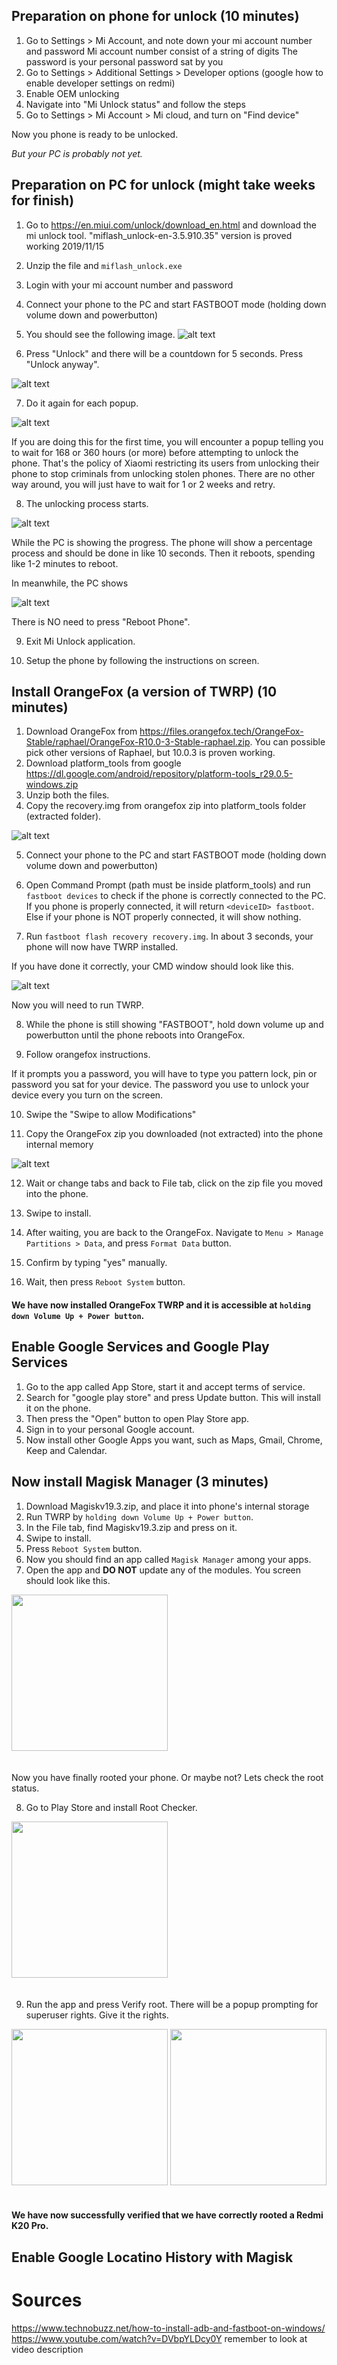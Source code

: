
## Preparation on phone for unlock (10 minutes)

1. Go to Settings > Mi Account, and note down your mi account number and password
    Mi account number consist of a string of digits
    The password is your personal password sat by you
2. Go to Settings > Additional Settings > Developer options (google how to enable developer settings on redmi)
3. Enable OEM unlocking
4. Navigate into "Mi Unlock status" and follow the steps
5. Go to Settings > Mi Account > Mi cloud, and turn on "Find device"


Now you phone is ready to be unlocked.

*But your PC is probably not yet.*

## Preparation on PC for unlock (might take weeks for finish)
1. Go to https://en.miui.com/unlock/download_en.html and download the mi unlock tool. "miflash_unlock-en-3.5.910.35" version is proved working 2019/11/15
2. Unzip the file and `miflash_unlock.exe`
3. Login with your mi account number and password
4. Connect your phone to the PC and start FASTBOOT mode (holding down volume down and powerbutton)

5. You should see the following image.
  ![alt text](mi_unlock_1.png)

6. Press "Unlock" and there will be a countdown for 5 seconds. Press "Unlock anyway".

  ![alt text](mi_unlock_2.png)

7. Do it again for each popup.

  ![alt text](mi_unlock_3.png)

  If you are doing this for the first time, you will encounter a popup telling you to wait for 168 or 360 hours (or more) before attempting to unlock the phone. That's the policy of Xiaomi restricting its users from unlocking their phone to stop criminals from unlocking stolen phones. There are no other way around, you will just have to wait for 1 or 2 weeks and retry.

8. The unlocking process starts.

  ![alt text](mi_unlock_4.png)

  While the PC is showing the progress.
  The phone will show a percentage process and should be done in like 10 seconds.
  Then it reboots, spending like 1-2 minutes to reboot.

  In meanwhile, the PC shows

  ![alt text](mi_unlock_5.png)

  There is NO need to press "Reboot Phone".

9. Exit Mi Unlock application.

10. Setup the phone by following the instructions on screen.


## Install OrangeFox (a version of TWRP) (10 minutes)
1. Download OrangeFox from https://files.orangefox.tech/OrangeFox-Stable/raphael/OrangeFox-R10.0-3-Stable-raphael.zip. You can possible pick other versions of Raphael, but 10.0.3 is proven working.
2. Download platform_tools from google https://dl.google.com/android/repository/platform-tools_r29.0.5-windows.zip
3. Unzip both the files.
4. Copy the recovery.img from orangefox zip into platform_tools folder (extracted folder).

  ![alt text](orangefox_1.png)

5. Connect your phone to the PC and start FASTBOOT mode (holding down volume down and powerbutton)

6. Open Command Prompt (path must be inside platform_tools) and run `fastboot devices` to check if the phone is correctly connected to the PC. If you phone is properly connected, it will return `<deviceID> fastboot`. Else if your phone is NOT properly connected, it will show nothing.

7. Run `fastboot flash recovery recovery.img`. In about 3 seconds, your phone will now have TWRP installed.

  If you have done it correctly, your CMD window should look like this.

  ![alt text](orangefox_2.png)

  Now you will need to run TWRP.

8. While the phone is still showing "FASTBOOT", hold down volume up and powerbutton until the phone reboots into OrangeFox.

9. Follow orangefox instructions.

  If it prompts you a password, you will have to type you pattern lock, pin or password you sat for your device. The password you use to unlock your device every you turn on the screen.


10. Swipe the "Swipe to allow Modifications"

11. Copy the OrangeFox zip you downloaded (not extracted) into the phone internal memory

  ![alt text](orangefox_3.png)

12. Wait or change tabs and back to File tab, click on the zip file you moved into the phone.

13. Swipe to install.

14. After waiting, you are back to the OrangeFox. Navigate to `Menu > Manage Partitions > Data`, and press `Format Data` button.

15. Confirm by typing "yes" manually.

16. Wait, then press `Reboot System` button.

  #### We have now installed OrangeFox TWRP and it is accessible at `holding down Volume Up + Power button`.


## Enable Google Services and Google Play Services
1. Go to the app called App Store, start it and accept terms of service.
2. Search for "google play store" and press Update button. This will install it on the phone.
3. Then press the "Open" button to open Play Store app.
4. Sign in to your personal Google account.
5. Now install other Google Apps you want, such as Maps, Gmail, Chrome, Keep and Calendar.



## Now install Magisk Manager (3 minutes)
1. Download Magiskv19.3.zip, and place it into phone's internal storage
2. Run TWRP by `holding down Volume Up + Power button`.
3. In the File tab, find Magiskv19.3.zip and press on it.
4. Swipe to install.
5. Press `Reboot System` button.
6. Now you should find an app called `Magisk Manager` among your apps.
7. Open the app and **DO NOT** update any of the modules. You screen should look like this.

  <img src="magisk_1.png" width="250" style="padding-bottom:20px;"/>

  Now you have finally rooted your phone. Or maybe not? Lets check the root status.

8. Go to Play Store and install Root Checker.
  <img src="magisk_2.png" width="250" style="padding-bottom:20px;"/>

9. Run the app and press Verify root. There will be a popup prompting for superuser rights. Give it the rights.
  <img src="magisk_3.png" width="250" style="padding-bottom:20px;"/>
  <img src="magisk_4.png" width="250" style="padding-bottom:20px;"/>

  #### We have now successfully verified that we have correctly rooted a Redmi K20 Pro.



## Enable Google Locatino History with Magisk









# Sources
https://www.technobuzz.net/how-to-install-adb-and-fastboot-on-windows/
https://www.youtube.com/watch?v=DVbpYLDcy0Y remember to look at video description
